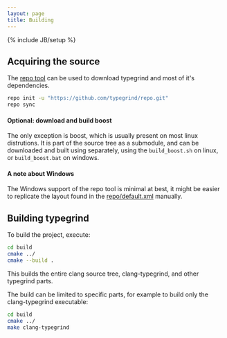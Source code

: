 ```yaml
---
layout: page
title: Building
---
```

{% include JB/setup %}

Acquiring the source
---

The [repo tool](https://source.android.com/source/using-repo.html) can be used to download typegrind and most of it's dependencies.


```bash
repo init -u "https://github.com/typegrind/repo.git"
repo sync
```

#### Optional: download and build boost

The only exception is boost, which is usually present on most linux distrutions. It is part of the source tree as a submodule, and can be downloaded and built using separately, using the `build_boost.sh` on linux, or `build_boost.bat` on windows.

#### A note about Windows

The Windows support of the repo tool is minimal at best, it might be easier to replicate the layout found in the [repo/default.xml](https://github.com/typegrind/repo/blob/master/default.xml) manually.

Building typegrind
---

To build the project, execute:

```bash
cd build
cmake ../
cmake --build .
```

This builds the entire clang source tree, clang-typegrind, and other typegrind parts.

The build can be limited to specific parts, for example to build only the clang-typegrind executable:

```bash
cd build
cmake ../
make clang-typegrind
```
